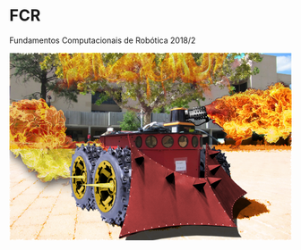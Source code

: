 # FCR
Fundamentos Computacionais de Robótica 2018/2

![Representação fidedigna do Pioneer](https://raw.githubusercontent.com/ngsylar/FCR/master/etc/pioneeeeeeerx.png)
